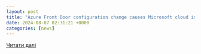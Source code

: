 ```yaml
---
layout: post
title: "Azure Front Door configuration change causes Microsoft cloud issues - DCD"
date: 2024-08-07 02:31:21 +0000
categories: [news]
---
```


[Читати далі](https://www.datacenterdynamics.com/en/news/azure-front-door-configuration-change-causes-microsoft-cloud-issues/)
